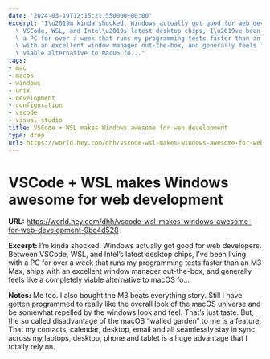 ```yaml
---
date: '2024-03-19T12:15:21.550000+00:00'
excerpt: "I\u2019m kinda shocked. Windows actually got good for web developers. Between\
  \ VSCode, WSL, and Intel\u2019s latest desktop chips, I\u2019ve been living with\
  \ a PC for over a week that runs my programming tests faster than an M3 Max, ships\
  \ with an excellent window manager out-the-box, and generally feels like a completely\
  \ viable alternative to macOS fo..."
tags:
- mac
- macos
- windows
- unix
- development
- configuration
- vscode
- visual-studio
title: VSCode + WSL makes Windows awesome for web development
type: drop
url: https://world.hey.com/dhh/vscode-wsl-makes-windows-awesome-for-web-development-9bc4d528
---
```


# VSCode + WSL makes Windows awesome for web development

**URL:** https://world.hey.com/dhh/vscode-wsl-makes-windows-awesome-for-web-development-9bc4d528

**Excerpt:** I’m kinda shocked. Windows actually got good for web developers. Between VSCode, WSL, and Intel’s latest desktop chips, I’ve been living with a PC for over a week that runs my programming tests faster than an M3 Max, ships with an excellent window manager out-the-box, and generally feels like a completely viable alternative to macOS fo...

**Notes:**
Me too. I also bought the M3 beats everything story. Still I have gotten programmed to really like the overall look of the macOS universe and be somewhat repelled by the windows look and feel. That’s just taste. But, the so called disadvantage of the macOS “walled garden” to me is a feature. That my contacts, calendar, desktop, email and all seamlessly stay in sync across my laptops, desktop, phone and tablet is a huge advantage that I totally rely on.

